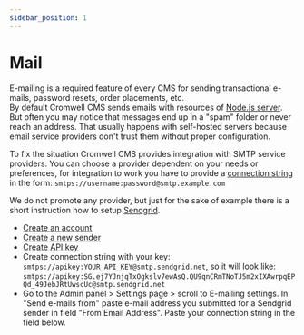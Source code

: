 ```yaml
---
sidebar_position: 1
---
```


# Mail

E-mailing is a required feature of every CMS for sending transactional e-mails, password resets, order placements, etc.  
By default Cromwell CMS sends emails with resources of [Node.js server](https://www.npmjs.com/package/sendmail). But often you may notice that messages end up in a "spam" folder or never reach an address. That usually happens with self-hosted servers because email service providers don't trust them without proper configuration.

To fix the situation Cromwell CMS provides integration with SMTP service providers. You can choose a provider dependent on your needs or preferences, for integration to work you have to provide a [connection string](https://nodemailer.com/smtp/) in the form: `smtps://username:password@smtp.example.com`  

We do not promote any provider, but just for the sake of example there is a short instruction how to setup [Sendgrid](https://sendgrid.com/).  
- [Create an account](https://signup.sendgrid.com/)
- [Create a new sender](https://app.sendgrid.com/settings/sender_auth/senders/new)
- [Create API key](https://app.sendgrid.com/guide/integrate/langs/smtp) 
- Create connection string with your key: `smtps://apikey:YOUR_API_KEY@smtp.sendgrid.net`, so it will look like: `smtps://apikey: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@smtp.sendgrid.net`
- Go to the Admin panel > Settings page > scroll to E-mailing settings. In "Send e-mails from" paste e-mail address you submitted for a Sendgrid sender in field "From Email Address". Paste your connection string in the field below.